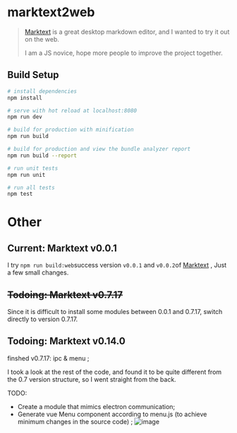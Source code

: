 # marktext2web

> [Marktext](https://github.com/marktext/marktext)  is a great desktop markdown editor, and I wanted to try it out on the web.
>
> I am a JS novice, hope more people to improve the project together.

## Build Setup

``` bash
# install dependencies
npm install

# serve with hot reload at localhost:8080
npm run dev

# build for production with minification
npm run build

# build for production and view the bundle analyzer report
npm run build --report

# run unit tests
npm run unit

# run all tests
npm test
```

# Other 
## Current: Marktext v0.0.1

I try `npm run build:web`success version `v0.0.1` and `v0.0.2`of [Marktext](https://github.com/marktext/marktext) , Just a few small changes.

## ~~Todoing: Marktext v0.7.17~~
Since it is difficult to install some modules between 0.0.1 and 0.7.17, switch directly to version 0.7.17.

## Todoing: Marktext v0.14.0
  finshed v0.7.17: ipc & menu ;
  
  I took a look at the rest of the code, and found it to be quite different from the 0.7 version structure, so I went straight from the back.

TODO: 
- Create a module that mimics electron communication;
- Generate vue Menu component according to menu.js (to achieve minimum changes in the source code) ;
![image](https://user-images.githubusercontent.com/30521429/58886125-f79f8380-8715-11e9-91a5-c4b15dc09f5d.png)